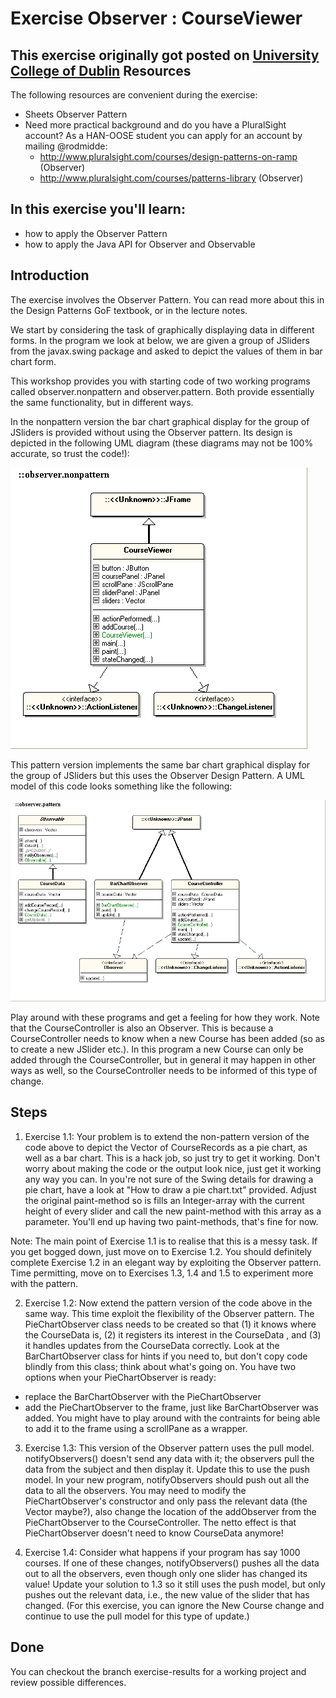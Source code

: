 Exercise Observer : CourseViewer
================================
This exercise originally got posted on [University College of Dublin](http://csserver.ucd.ie/~meloc/DesignPatternJavaExercises/Observer/Observer.htm)
Resources
-------------
The following resources are convenient during the exercise:
* Sheets Observer Pattern
* Need more practical background and do you have a PluralSight account? As a HAN-OOSE student you can apply for an account by mailing @rodmidde:
	* http://www.pluralsight.com/courses/design-patterns-on-ramp (Observer)
	* http://www.pluralsight.com/courses/patterns-library (Observer)

In this exercise you'll learn:
------------------------------
* how to apply the Observer Pattern
* how to apply the Java API for Observer and Observable

Introduction
------------
The exercise involves the Observer Pattern. You can read more about this in the Design Patterns GoF textbook, or in the lecture notes.

We start by considering the task of graphically displaying data in different forms. In the program we look at below, we are given a group of JSliders from the javax.swing package and asked to depict the values of them in bar chart form.

This workshop provides you with starting code of two working programs called observer.nonpattern and observer.pattern. Both provide essentially the same functionality, but in different ways.

In the nonpattern version the bar chart graphical display for the group of JSliders is provided without using the Observer pattern. Its design is depicted in the following UML diagram (these diagrams may not be 100% accurate, so trust the code!):

![Alt text](images/observer1.jpg)

This pattern version implements the same bar chart graphical display for the group of JSliders but this uses the Observer Design Pattern. A UML model of this code looks something like the following:

![Alt text](images/observer2.jpg)

Play around with these programs and get a feeling for how they work. Note that the CourseController is also an Observer. This is because a CourseController needs to know when a new Course has been added (so as to create a new JSlider etc.). In this program a new Course can only be added through the CourseController, but in general it may happen in other ways as well, so the CourseController needs to be informed of this type of change.

Steps
-----
1. Exercise 1.1: Your problem is to extend the non-pattern version of the code above to depict the Vector of CourseRecords as a pie chart, as well as a bar chart. This is a hack job, so just try to get it working. Don't worry about making the code or the output look nice, just get it working any way you can. In you're not sure of the Swing details for drawing a pie chart, have a look at "How to draw a pie chart.txt" provided. Adjust the original paint-method so is fills an Integer-array with the current height of every slider and call the new paint-method with this array as a parameter. You'll end up having two paint-methods, that's fine for now.

  Note: The main point of Exercise 1.1 is to realise that this is a messy task. If you get bogged down, just move on to Exercise 1.2. You should definitely complete Exercise 1.2 in an elegant way by exploiting the Observer pattern. Time permitting,  move on to Exercises 1.3, 1.4 and 1.5 to experiment more with the pattern.

2. Exercise 1.2: Now extend the pattern version of the code above in the same way. This time exploit the flexibility of the Observer pattern. The PieChartObserver class needs to be created so that (1) it knows where the CourseData is, (2) it registers its interest in the CourseData , and (3) it handles updates from the CourseData correctly. Look at the BarChartObserver class for hints if you need to, but don't copy code blindly from this class; think about what's going on. You have two options when your PieChartObserver is ready:

  * replace the BarChartObserver with the PieChartObserver
  * add the PieChartObserver to the frame, just like BarChartObserver was added. You might have to play around with the contraints for being able to add it to the frame using a scrollPane as a wrapper.

3. Exercise 1.3: This version of the Observer pattern uses the pull model. notifyObservers() doesn't send any data with it; the observers pull the data from the subject and then display it. Update this to use the push model. In your new program, notifyObservers should push out all the data to all the observers. You may need to modify the PieChartObserver's constructor and only pass the relevant data (the Vector maybe?), also change the location of the addObserver from the PieChartObserver to the CourseController. The netto effect is that PieChartObserver doesn't need to know CourseData anymore!

4. Exercise 1.4: Consider what happens if your program has say 1000 courses. If one of these changes, notifyObservers() pushes all the data out to all the observers, even though only one slider has changed its value! Update your solution to 1.3 so it still uses the push model, but only pushes out the relevant data, i.e., the new value of the slider that has changed. (For this exercise, you can ignore the New Course change and continue to use the pull model for this type of update.)

Done
----
You can checkout the branch exercise-results for a working project and review possible differences.
